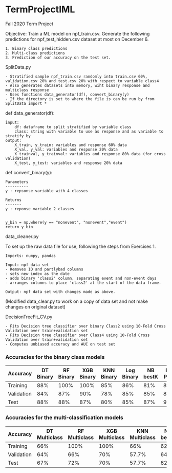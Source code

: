 # TermProjectIML
 Fall 2020 Term Project
 
 Objective: 
 Train a ML model on npf_train.csv.
 Generate the following predictions for npf_test_hidden.csv dataset at most on December 6. 
 
  	1. Binary class predictions
	2. Multi-class predictions
	3. Prediction of our accuracy on the test set.


SplitData.py

	- Stratified sample npf_train.csv randomly into train.csv 60%, validation.csv 20% and test.csv 20% with respect to variable class4
	- Also generates datasets into memory, wiht binary response and multiclass response 
	- Uses functions data_generator(df), convert_binary(y)
	- If the directory is set to where the file is can be run by from SplitData import * 

	
def data_generator(df):
   
    input:
        df: dataframe to split stratified by variable class
        class: string with variable to use as response and as variable to stratify by
    output:
        X_train, y_train: variables and response 60% data 
        X_val, y_val: variables and response 20% data 
        X_trainval, y_trainval: variables and response 80% data (for cross validation)
        X_test, y_test: variables and response 20% data 
    

def convert_binary(y):
    
    Parameters
    ----------
    y : repsonse variable with 4 classes

    Returns
    -------
    y : reponse variable 2 classes

    
    y_bin = np.where(y == "nonevent", "nonevent","event")
    return y_bin


data_cleaner.py 

To set up the raw data file for use, following the steps from Exercises 1. 

	Imports: numpy, pandas 

	Input: npf data set 
	- Removes ID and partlybad columns
	- sets new index as the date
	- adds binary 'class2' column, separating event and non-event days
	- arranges columns to place 'class2' at the start of the data frame. 

	Output: npf data set with changes made as above. 

(Modified data_clear.py to work on a copy of data set and not make changes on original dataset)

DecisionTreeFit_CV.py
	
	- Fits Decision tree classifier over binary Class2 using 10-Fold Cross Validation over train+validation set 
	- Fits Decision tree classifier over Class4 using 10-Fold Cross Validation over train+validation set 
	- Computes unbiased accuracy and AUC on test set
	
	
### Accuracies for the binary class models	
	
| Accuracy   | DT Binary  | RF Binary   | XGB Binary  | KNN Binary | Log Binary  | NB bestK    | NB PCA  | SVM         | Ensamble    | 
|------------|------------|-------------|-------------|------------|-------------|-------------|---------|-------------|-------------|
| Training   |        88% |        100% |        100% |       85%  |        86%  |        81%  |     84% |        98%  |        96%  | 
| Validation |        84% |        87%  |        90%  |       78%  |        85%  |        85%  |     87% |        90%  |        96%  | 
| Test       |        88% |        88%  |        87%  |       80%  |        85%  |        87%  |     93% |        83%  |        92%  | 

### Accuracies for the multi-classification models

| Accuracy   | DT Multiclass | RF Multiclass | XGB Multiclass | KNN Multiclass | NB bestK    | NB PCA      | SVM         | Ensamble    | 
|------------|---------------|---------------|----------------|----------------|-------------|-------------|-------------|-------------|
| Training   |        66%    |        100%   |        100%    |        66%     |        62%  |        69%  |        83%  |        94%  | 
| Validation |        64%    |        66%    |        70%     |        57.7%   |        64%  |        62%  |        69%  |        98%  |
| Test       |        67%    |        72%    |        70%     |        57.7%   |        62%  |        65%  |        68%  |        70%  |
